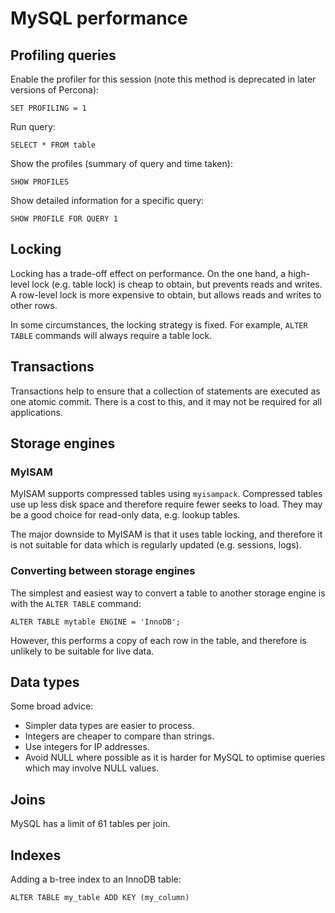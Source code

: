 # MySQL performance

## Profiling queries

Enable the profiler for this session (note this method is deprecated in later
versions of Percona):

`SET PROFILING = 1`

Run query:

`SELECT * FROM table`

Show the profiles (summary of query and time taken):

`SHOW PROFILES`

Show detailed information for a specific query:

`SHOW PROFILE FOR QUERY 1`

## Locking

Locking has a trade-off effect on performance. On the one hand, a high-level
lock (e.g. table lock) is cheap to obtain, but prevents reads and writes. A
row-level lock is more expensive to obtain, but allows reads and writes to other
rows.

In some circumstances, the locking strategy is fixed. For example, `ALTER TABLE`
commands will always require a table lock.

## Transactions

Transactions help to ensure that a collection of statements are executed as one
atomic commit. There is a cost to this, and it may not be required for all
applications.

## Storage engines

### MyISAM

MyISAM supports compressed tables using `myisampack`. Compressed tables use up
less disk space and therefore require fewer seeks to load. They may be a good
choice for read-only data, e.g. lookup tables.

The major downside to MyISAM is that it uses table locking, and therefore it is
not suitable for data which is regularly updated (e.g. sessions, logs).

### Converting between storage engines

The simplest and easiest way to convert a table to another storage engine is
with the `ALTER TABLE` command:

```
ALTER TABLE mytable ENGINE = 'InnoDB';
```

However, this performs a copy of each row in the table, and therefore is
unlikely to be suitable for live data.

## Data types

Some broad advice:

 * Simpler data types are easier to process.
 * Integers are cheaper to compare than strings.
 * Use integers for IP addresses.
 * Avoid NULL where possible as it is harder for MySQL to optimise queries which
 may involve NULL values.


## Joins

MySQL has a limit of 61 tables per join.

## Indexes

Adding a b-tree index to an InnoDB table:

`ALTER TABLE my_table ADD KEY (my_column)`
